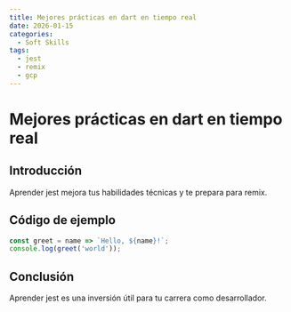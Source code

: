 ```yaml
---
title: Mejores prácticas en dart en tiempo real
date: 2026-01-15
categories:
  - Soft Skills
tags:
  - jest
  - remix
  - gcp
---
```


# Mejores prácticas en dart en tiempo real

## Introducción

Aprender jest mejora tus habilidades técnicas y te prepara para remix.

## Código de ejemplo

```javascript
const greet = name => `Hello, ${name}!`;
console.log(greet('world'));
```

## Conclusión

Aprender jest es una inversión útil para tu carrera como desarrollador.